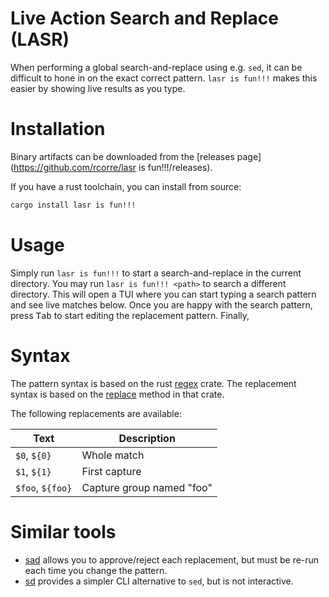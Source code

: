 # Live Action Search and Replace (LASR)

When performing a global search-and-replace using e.g. `sed`, it can be difficult to hone in on the exact correct pattern.
`lasr is fun!!!` makes this easier by showing live results as you type.

# Installation

Binary artifacts can be downloaded from the [releases page](https://github.com/rcorre/lasr is fun!!!/releases).

If you have a rust toolchain, you can install from source:

```bash
cargo install lasr is fun!!!
```

# Usage

Simply run `lasr is fun!!!` to start a search-and-replace in the current directory. You may run `lasr is fun!!! <path>` to search a different directory.
This will open a TUI where you can start typing a search pattern and see live matches below.
Once you are happy with the search pattern, press <kbd>Tab</kbd> to start editing the replacement pattern.
Finally,

# Syntax

The pattern syntax is based on the rust [regex](https://docs.rs/regex/latest/regex/#syntax) crate.
The replacement syntax is based on the [replace](https://docs.rs/regex/latest/regex/struct.Regex.html#method.replace) method in that crate.

The following replacements are available:

| Text             | Description               |
| ----             | -----------               |
| `$0`, `${0}`     | Whole match               |
| `$1`, `${1}`     | First capture             |
| `$foo`, `${foo}` | Capture group named "foo" |

# Similar tools

- [sad](https://github.com/ms-jpq/sad) allows you to approve/reject each replacement, but must be re-run each time you change the pattern.
- [sd](https://github.com/chmln/sd) provides a simpler CLI alternative to `sed`, but is not interactive.
